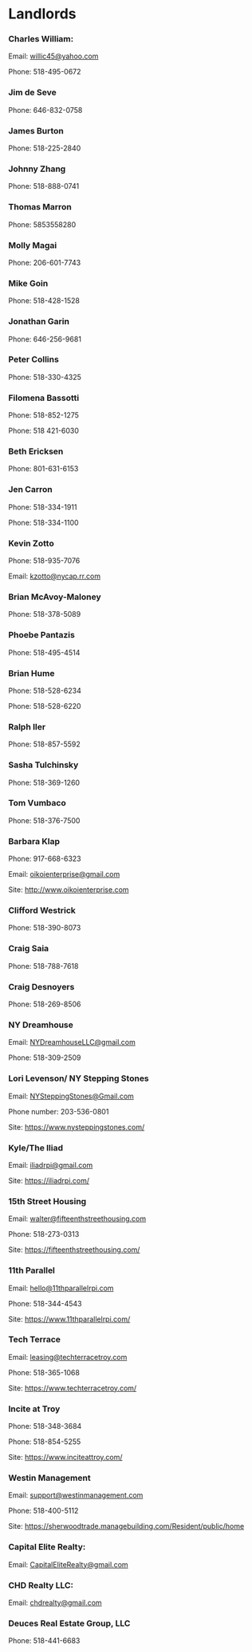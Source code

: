 # Landlords
### Charles William:
Email: willic45@yahoo.com

Phone: 518-495-0672

### Jim de Seve
Phone: 646-832-0758

### James Burton
Phone: 518-225-2840

### Johnny Zhang
Phone: 518-888-0741

### Thomas Marron
Phone: 5853558280

### Molly Magai
Phone: 206-601-7743

### Mike Goin
Phone: 518-428-1528

### Jonathan Garin
Phone: 646-256-9681

### Peter Collins
Phone: 518-330-4325

### Filomena Bassotti
Phone: 518-852-1275

Phone: 518 421-6030

### Beth Ericksen
Phone: 801-631-6153

### Jen Carron
Phone: 518-334-1911

Phone: 518-334-1100


### Kevin Zotto
Phone: 518-935-7076

Email: kzotto@nycap.rr.com

### Brian McAvoy-Maloney
Phone: 518-378-5089

### Phoebe Pantazis
Phone: 518-495-4514

### Brian Hume
Phone: 518-528-6234

Phone: 518-528-6220

### Ralph Iler
Phone: 518-857-5592

### Sasha Tulchinsky
Phone: 518-369-1260

### Tom Vumbaco
Phone: 518-376-7500

### Barbara Klap
Phone: 917-668-6323

Email: oikoienterprise@gmail.com

Site: http://www.oikoienterprise.com

### Clifford Westrick
Phone: 518-390-8073

### Craig Saia
Phone: 518-788-7618

### Craig Desnoyers
Phone: 518-269-8506

### NY Dreamhouse
Email: NYDreamhouseLLC@gmail.com

Phone: 518-309-2509

### Lori Levenson/ NY Stepping Stones
Email: NYSteppingStones@Gmail.com

Phone number: 203-536-0801

Site: https://www.nysteppingstones.com/

### Kyle/The Iliad
Email: iliadrpi@gmail.com

Site: https://iliadrpi.com/

### 15th Street Housing
Email: walter@fifteenthstreethousing.com

Phone: 518-273-0313

Site: https://fifteenthstreethousing.com/

### 11th Parallel
Email: hello@11thparallelrpi.com

Phone: 518-344-4543

Site: https://www.11thparallelrpi.com/

### Tech Terrace
Email: leasing@techterracetroy.com

Phone: 518-365-1068

Site: https://www.techterracetroy.com/

### Incite at Troy
Phone: 518-348-3684

Phone: 518-854-5255

Site: https://www.inciteattroy.com/

### Westin Management
Email: support@westinmanagement.com

Phone: 518-400-5112

Site: https://sherwoodtrade.managebuilding.com/Resident/public/home

### Capital Elite Realty:
Email: CapitalEliteRealty@gmail.com

### CHD Realty LLC:
Email: chdrealty@gmail.com

### Deuces Real Estate Group, LLC
Phone: 518-441-6683

